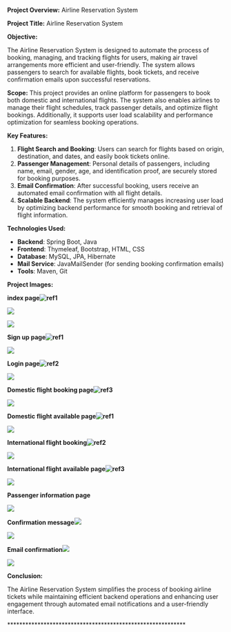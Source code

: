 **Project Overview:** Airline Reservation System 

**Project Title:** Airline Reservation System

**Objective:**

The Airline Reservation System is designed to automate the process of booking, managing, and tracking flights for users, making air travel arrangements more efficient and user-friendly. The system allows passengers to search for available flights, book tickets, and receive confirmation emails upon successful reservations.

**Scope:** This project provides an online platform for passengers to book both domestic and international flights. The system also enables airlines to manage their flight schedules, track passenger details, and optimize flight bookings. Additionally, it supports user load scalability and performance optimization for seamless booking operations.

**Key Features:**

1. **Flight Search and Booking**: Users can search for flights based on origin, destination, and dates, and easily book tickets online.
1. **Passenger Management**: Personal details of passengers, including name, email, gender, age, and identification proof, are securely stored for booking purposes.
1. **Email Confirmation**: After successful booking, users receive an automated email confirmation with all flight details.
1. **Scalable Backend**: The system efficiently manages increasing user load by optimizing backend performance for smooth booking and retrieval of flight information.

**Technologies Used:**

- **Backend**: Spring Boot, Java
- **Frontend**: Thymeleaf, Bootstrap, HTML, CSS
- **Database**: MySQL, JPA, Hibernate
- **Mail Service**: JavaMailSender (for sending booking confirmation emails)
- **Tools**: Maven, Git

**Project Images:**


**index page![ref1]** 

![](./readMe_images/Aspose.Words.2daa9335-104d-4cb5-b4cf-4fce91bb804d.001.jpeg)

![](./readMe_images/Aspose.Words.2daa9335-104d-4cb5-b4cf-4fce91bb804d.002.png)

**Sign up page![ref1]**

![](./readMe_images/Aspose.Words.2daa9335-104d-4cb5-b4cf-4fce91bb804d.004.jpeg)

**Login page![ref2]**

![](./readMe_images/Aspose.Words.2daa9335-104d-4cb5-b4cf-4fce91bb804d.006.jpeg)

**Domestic flight booking page![ref3]**

![](./readMe_images/Aspose.Words.2daa9335-104d-4cb5-b4cf-4fce91bb804d.008.jpeg)

**Domestic flight available page![ref1]**

![](./readMe_images/Aspose.Words.2daa9335-104d-4cb5-b4cf-4fce91bb804d.009.jpeg)

**International flight booking![ref2]**

![](./readMe_images/Aspose.Words.2daa9335-104d-4cb5-b4cf-4fce91bb804d.010.jpeg)

**International flight available page![ref3]**

![](./readMe_images/Aspose.Words.2daa9335-104d-4cb5-b4cf-4fce91bb804d.011.jpeg)

**Passenger information page**

![](./readMe_images/Aspose.Words.2daa9335-104d-4cb5-b4cf-4fce91bb804d.012.png)

**Confirmation message![](./readMe_images/Aspose.Words.2daa9335-104d-4cb5-b4cf-4fce91bb804d.013.png)**

![](./readMe_images/Aspose.Words.2daa9335-104d-4cb5-b4cf-4fce91bb804d.014.jpeg)

**Email confirmation![](./readMe_images/Aspose.Words.2daa9335-104d-4cb5-b4cf-4fce91bb804d.015.png)**

![](./readMe_images/Aspose.Words.2daa9335-104d-4cb5-b4cf-4fce91bb804d.016.jpeg)

**Conclusion:**

The Airline Reservation System simplifies the process of booking airline tickets while maintaining efficient backend operations and enhancing user engagement through automated email notifications and a user-friendly interface.

\*\*\*\*\*\*\*\*\*\*\*\*\*\*\*\*\*\*\*\*\*\*\*\*\*\*\*\*\*\*\*\*\*\*\*\*\*\*\*\*\*\*\*\*\*\*\*\*\*\*\*\*\*\*\*\*\*\*\*

[ref1]: ./readMe_images/Aspose.Words.2daa9335-104d-4cb5-b4cf-4fce91bb804d.003.png
[ref2]: ./readMe_images/Aspose.Words.2daa9335-104d-4cb5-b4cf-4fce91bb804d.005.png
[ref3]: ./readMe_images/Aspose.Words.2daa9335-104d-4cb5-b4cf-4fce91bb804d.007.png
